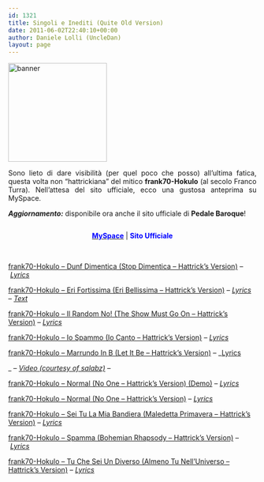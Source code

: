 ```yaml
---
id: 1321
title: Singoli e Inediti (Quite Old Version)
date: 2011-06-02T22:40:10+00:00
author: Daniele Lolli (UncleDan)
layout: page
---
```

<img class="aligncenter" style="width: 200px; height: 200px;" src="https://filedn.com/lAHAHtmqjaTjJxFAtUSMfN8/files/frank70/Singoli e Inediti (Quite Old Version)/banner.png" alt="banner" />

<p style="text-align: justify;">
  Sono lieto di dare visibilità (per quel poco che posso) all&#8217;ultima fatica, questa volta non &#8220;hattrickiana&#8221; del mitico <strong>frank70-Hokulo</strong> (al secolo Franco Turra). Nell&#8217;attesa del sito ufficiale, ecco una gustosa anteprima su MySpace.
</p>

<p style="text-align: justify;">
  <strong><em>Aggiornamento:</em></strong> disponibile ora anche il sito ufficiale di <strong>Pedale Baroque</strong>!
</p>

<p style="text-align: center;">
  <img class="aligncenter" src="http://a537.ac-images.myspacecdn.com/images01/55/m_55eeff5e88128cbfd0e2d46fac681838.gif" alt="" />
</p>

<p style="text-align: center;">
  <a title="Pedale Baroque - Balumba Tombo Reloaded - MySpace" href="http://www.myspace.com/pedalebaroque" target="_blank"><strong><span style="color: #0000ff;">MySpace</span></strong></a> | <strong><span style="color: #0000ff;">Sito Ufficiale</span></strong>
</p>

&nbsp;

<a href="https://filedn.com/lAHAHtmqjaTjJxFAtUSMfN8/files/frank70/Singoli e Inediti (Quite Old Version)/frank70-Hokulo - Dunf Dimentica (Stop Dimentica - Hattrick's Version).mp3" target="_blank">frank70-Hokulo &#8211; Dunf Dimentica (Stop Dimentica &#8211; Hattrick&#8217;s Version)</a> &#8211; _<a href="https://filedn.com/lAHAHtmqjaTjJxFAtUSMfN8/files/frank70/Singoli e Inediti (Quite Old Version)/frank70-Hokulo - Dunf Dimentica (Stop Dimentica - Hattrick's Version).html" target="_blank">Lyrics</a>_

<a href="https://filedn.com/lAHAHtmqjaTjJxFAtUSMfN8/files/frank70/Singoli e Inediti (Quite Old Version)/frank70-Hokulo - Eri Fortissima (Eri Bellissima - Hattrick's Version).mp3" target="_blank">frank70-Hokulo &#8211; Eri Fortissima (Eri Bellissima &#8211; Hattrick&#8217;s Version)</a> &#8211; _<a href="https://filedn.com/lAHAHtmqjaTjJxFAtUSMfN8/files/frank70/Singoli e Inediti (Quite Old Version)/frank70-Hokulo - Eri Fortissima (Eri Bellissima - Hattrick's Version).html" target="_blank">Lyrics</a> &#8211;_ _<a href="https://filedn.com/lAHAHtmqjaTjJxFAtUSMfN8/files/frank70/Singoli e Inediti (Quite Old Version)/frank70-Hokulo - Eri Fortissima (Singolo).txt" target="_blank">Text</a>_

<a href="https://filedn.com/lAHAHtmqjaTjJxFAtUSMfN8/files/frank70/Singoli e Inediti (Quite Old Version)/frank70-Hokulo - Il Random No! (The Show Must Go On - Hattrick's Version).mp3" target="_blank">frank70-Hokulo &#8211; Il Random No! (The Show Must Go On &#8211; Hattrick&#8217;s Version)</a> &#8211; _<a href="https://filedn.com/lAHAHtmqjaTjJxFAtUSMfN8/files/frank70/Singoli e Inediti (Quite Old Version)/frank70-Hokulo - Il Random No! (The Show Must Go On - Hattrick's Version).html" target="_blank">Lyrics</a>_

<a href="https://filedn.com/lAHAHtmqjaTjJxFAtUSMfN8/files/frank70/Singoli e Inediti (Quite Old Version)/frank70-Hokulo - Io Spammo (Io Canto - Hattrick's Version).mp3" target="_blank">frank70-Hokulo &#8211; Io Spammo (Io Canto &#8211; Hattrick&#8217;s Version)</a> &#8211; _<a href="https://filedn.com/lAHAHtmqjaTjJxFAtUSMfN8/files/frank70/Singoli e Inediti (Quite Old Version)/frank70-Hokulo - Io Spammo (Io Canto - Hattrick's Version).html" target="_blank">Lyrics</a>_

<a href="https://filedn.com/lAHAHtmqjaTjJxFAtUSMfN8/files/frank70/Singoli e Inediti (Quite Old Version)/frank70-Hokulo - Marrundo In B (Let It Be - Hattrick's Version).mp3" target="_blank">frank70-Hokulo &#8211; Marrundo In B (Let It Be &#8211; Hattrick&#8217;s Version)</a> &#8211; _<a href="https://filedn.com/lAHAHtmqjaTjJxFAtUSMfN8/files/frank70/Singoli e Inediti (Quite Old Version)/frank70-Hokulo - Marrundo In B (Let It Be - Hattrick's Version).html" target="_blank">Lyrics</a>
  
_  _&#8211; <a title="Marrundo in B - Video" href="http://www.youtube.com/watch?v=lAYE0Vp7kBY" target="_blank">Video (courtesy of salabz)</a> &#8211;_

_<a href="https://filedn.com/lAHAHtmqjaTjJxFAtUSMfN8/files/frank70/Singoli e Inediti (Quite Old Version)/frank70-Hokulo - Marrundo In B (Let It Be - Hattrick's Version).html" target="_blank"></a>_

<a href="https://filedn.com/lAHAHtmqjaTjJxFAtUSMfN8/files/frank70/Singoli e Inediti (Quite Old Version)/frank70-Hokulo - Normal (No One - Hattrick's Version) (Demo).mp3" target="_blank">frank70-Hokulo &#8211; Normal (No One &#8211; Hattrick&#8217;s Version) (Demo)</a> &#8211; _<a href="https://filedn.com/lAHAHtmqjaTjJxFAtUSMfN8/files/frank70/Singoli e Inediti (Quite Old Version)/frank70-Hokulo - Normal (No One - Hattrick's Version).html" target="_blank">Lyrics</a>_

<a href="https://filedn.com/lAHAHtmqjaTjJxFAtUSMfN8/files/frank70/Singoli e Inediti (Quite Old Version)/frank70-Hokulo - Normal (No One - Hattrick's Version).mp3" target="_blank">frank70-Hokulo &#8211; Normal (No One &#8211; Hattrick&#8217;s Version)</a> &#8211; _<a href="https://filedn.com/lAHAHtmqjaTjJxFAtUSMfN8/files/frank70/Singoli e Inediti (Quite Old Version)/frank70-Hokulo - Normal (No One - Hattrick's Version).html" target="_blank">Lyrics</a>_

<a href="https://filedn.com/lAHAHtmqjaTjJxFAtUSMfN8/files/frank70/Singoli e Inediti (Quite Old Version)/frank70-Hokulo - Sei Tu La Mia Bandiera (Maledetta Primavera - Hattrick's Version).mp3" target="_blank">frank70-Hokulo &#8211; Sei Tu La Mia Bandiera (Maledetta Primavera &#8211; Hattrick&#8217;s Version)</a> &#8211; _<a href="https://filedn.com/lAHAHtmqjaTjJxFAtUSMfN8/files/frank70/Singoli e Inediti (Quite Old Version)/frank70-Hokulo - Sei Tu La Mia Bandiera (Maledetta Primavera - Hattrick's Version).html" target="_blank">Lyrics</a>_

<a href="https://filedn.com/lAHAHtmqjaTjJxFAtUSMfN8/files/frank70/Singoli e Inediti (Quite Old Version)/frank70-Hokulo - Spamma (Bohemian Rhapsody - Hattrick's Version).mp3" target="_blank">frank70-Hokulo &#8211; Spamma (Bohemian Rhapsody &#8211; Hattrick&#8217;s Version)</a> &#8211; _<a href="https://filedn.com/lAHAHtmqjaTjJxFAtUSMfN8/files/frank70/Singoli e Inediti (Quite Old Version)/frank70-Hokulo - Spamma (Bohemian Rhapsody - Hattrick's Version).html" target="_blank">Lyrics</a>_

<a href="https://filedn.com/lAHAHtmqjaTjJxFAtUSMfN8/files/frank70/Singoli e Inediti (Quite Old Version)/frank70-Hokulo - Tu Che Sei Un Diverso (Almeno Tu Nell'Universo - Hattrick's Version).mp3" target="_blank">frank70-Hokulo &#8211; Tu Che Sei Un Diverso (Almeno Tu Nell&#8217;Universo &#8211; Hattrick&#8217;s Version)</a> &#8211; _<a href="https://filedn.com/lAHAHtmqjaTjJxFAtUSMfN8/files/frank70/Singoli e Inediti (Quite Old Version)/frank70-Hokulo - Tu Che Sei Un Diverso (Almeno Tu Nell'Universo - Hattrick's Version).html" target="_blank">Lyrics</a>_